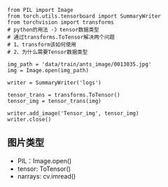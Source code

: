 ```
from PIL import Image
from torch.utils.tensorboard import SummaryWriter
from torchvision import transforms
# python的用法 -》tensor数据类型
# 通过transforms.ToTensor解决两个问题
# 1、transform该如何使用
# 2、为什么需要Tensor数据类型

img_path = 'data/train/ants_image/0013035.jpg'
img = Image.open(img_path)

writer = SummaryWriter('logs')

tensor_trans = transforms.ToTensor()
tensor_img = tensor_trans(img)

writer.add_image('Tensor_img', tensor_img)
writer.close()
```

## 图片类型
- PIL：Image.open()
- tensor: ToTensor()
- narrays: cv.imread()